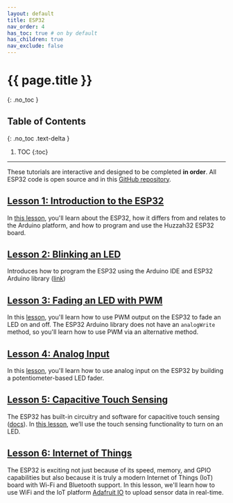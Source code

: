 ```yaml
---
layout: default
title: ESP32
nav_order: 4
has_toc: true # on by default
has_children: true
nav_exclude: false
---
```

# {{ page.title }}
{: .no_toc }

## Table of Contents
{: .no_toc .text-delta }

1. TOC
{:toc}
---

These tutorials are interactive and designed to be completed **in order**. All ESP32 code is open source and in this [GitHub repository](https://github.com/makeabilitylab/arduino/tree/master/ESP32).

<!-- TODO: add in link to Tinkercad circuits here... -->

## [Lesson 1: Introduction to the ESP32](esp32.md)

In [this lesson](esp32.md), you'll learn about the ESP32, how it differs from and relates to the Arduino platform, and how to program and use the Huzzah32 ESP32 board.

## [Lesson 2: Blinking an LED](led-blink.md)

Introduces how to program the ESP32 using the Arduino IDE and ESP32 Arduino library ([link](led-blink.md))

## [Lesson 3: Fading an LED with PWM](led-fade.md)

In this [lesson](led-fade.md), you'll learn how to use PWM output on the ESP32 to fade an LED on and off. The ESP32 Arduino library does not have an `analogWrite` method, so you'll learn how to use PWM via an alternative method.

## [Lesson 4: Analog Input](analog-read.md)

In this [lesson](analog-read.md), you'll learn how to use analog input on the ESP32 by building a potentiometer-based LED fader.

## [Lesson 5: Capacitive Touch Sensing](capacitive-touch-sensing.md)

The ESP32 has built-in circuitry and software for capacitive touch sensing ([docs](https://github.com/espressif/esp-iot-solution/blob/master/documents/touch_pad_solution/touch_sensor_design_en.md#1-introduction-to-touch-sensor-system)). In [this lesson](capacitive-touch-sensing.md), we’ll use the touch sensing functionality to turn on an LED.

## [Lesson 6: Internet of Things](iot.md)

The ESP32 is exciting not just because of its speed, memory, and GPIO capabilities but also because it is truly a modern Internet of Things (IoT) board with Wi-Fi and Bluetooth support. In this lesson, we'll learn how to use WiFi and the IoT platform [Adafruit IO](https://learn.adafruit.com/welcome-to-adafruit-io) to upload sensor data in real-time.
